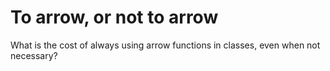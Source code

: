 # To arrow, or not to arrow

What is the cost of always using arrow functions in classes, even when not necessary?
